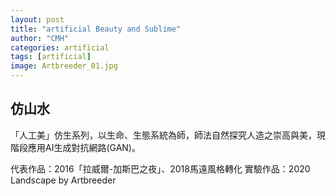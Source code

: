 ```yaml
---
layout: post
title: "artificial Beauty and Sublime"
author: "CMH"
categories: artificial
tags: [artificial]
image: Artbreeder_01.jpg
---
```


## 仿山水
「人工美」仿生系列，以生命、生態系統為師，師法自然探究人造之崇高與美，現階段應用AI生成對抗網路(GAN)。

代表作品：2016「拉威爾-加斯巴之夜」、2018馬遠風格轉化
實驗作品：2020 Landscape by Artbreeder
